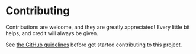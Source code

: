 # Contributing

Contributions are welcome, and they are greatly appreciated! Every little bit helps, and credit will always be given.

See [the GitHub guidelines](https://guides.github.com/activities/contributing-to-open-source/) before get started contributing to this project.
